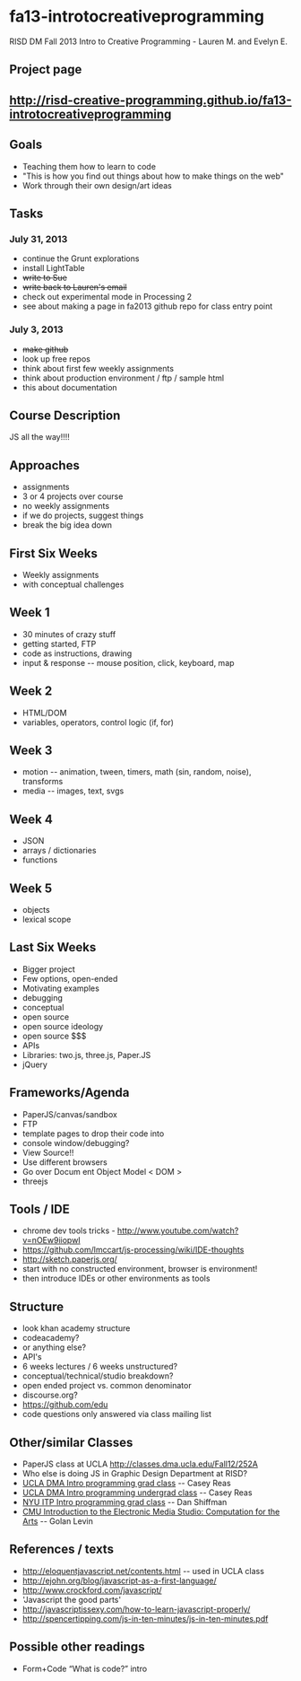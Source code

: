 fa13-introtocreativeprogramming
===============================

RISD DM Fall 2013 Intro to Creative Programming - Lauren M. and Evelyn E.

## Project page
## http://risd-creative-programming.github.io/fa13-introtocreativeprogramming

## Goals
- Teaching them how to learn to code
- "This is how you find out things about how to make things on the web"
- Work through their own design/art ideas

## Tasks

### July 31, 2013
- continue the Grunt explorations
- install LightTable
- ~~write to Sue~~
- ~~write back to Lauren's email~~
- check out experimental mode in Processing 2
- see about making a page in fa2013 github repo for class entry point

### July 3, 2013
- ~~make github~~
- look up free repos
- think about first few weekly assignments
- think about production environment / ftp / sample html
- this about documentation

## Course Description
JS all the way!!!!

## Approaches
- assignments
- 3 or 4 projects over course
- no weekly assignments
- if we do projects, suggest things
- break the big idea down

## First Six Weeks
- Weekly assignments
- with conceptual challenges

## Week 1
- 30 minutes of crazy stuff
- getting started, FTP
- code as instructions, drawing
- input & response -- mouse position, click, keyboard, map

## Week 2
- HTML/DOM
- variables, operators, control logic (if, for)

## Week 3
- motion -- animation, tween, timers, math (sin, random, noise), transforms
- media -- images, text, svgs

## Week 4
- JSON
- arrays / dictionaries
- functions

## Week 5
- objects
- lexical scope

## Last Six Weeks
- Bigger project
- Few options, open-ended
- Motivating examples
- debugging
- conceptual
- open source
- open source ideology
- open source $$$
- APIs
- Libraries: two.js, three.js, Paper.JS
- jQuery

## Frameworks/Agenda
- PaperJS/canvas/sandbox
- FTP
- template pages to drop their code into
- console window/debugging?
- View Source!!
- Use different browsers
- Go over Docum ent Object Model < DOM >
- threejs

## Tools / IDE
- chrome dev tools tricks - http://www.youtube.com/watch?v=nOEw9iiopwI
- https://github.com/lmccart/js-processing/wiki/IDE-thoughts
- http://sketch.paperjs.org/
- start with no constructed environment, browser is environment!
- then introduce IDEs or other environments as tools

## Structure
- look khan academy structure
- codeacademy?
- or anything else?
- API's
- 6 weeks lectures / 6 weeks unstructured?
- conceptual/technical/studio breakdown?
- open ended project vs. common denominator
- discourse.org?
- https://github.com/edu
- code questions only answered via class mailing list

## Other/similar Classes
- PaperJS class at UCLA http://classes.dma.ucla.edu/Fall12/252A
- Who else is doing JS in Graphic Design Department at RISD?
- [UCLA DMA Intro programming grad class](http://classes.dma.ucla.edu/Fall10/252A/) -- Casey Reas
- [UCLA DMA Intro programming undergrad class](http://classes.dma.ucla.edu/Spring11/28/exercises.html) -- Casey Reas
- [NYU ITP Intro programming grad class](http://itp.nyu.edu/sigs/program/) -- Dan Shiffman
- [CMU Introduction to the Electronic Media Studio: Computation for the Arts](http://cmuems.com/2012/a/) -- Golan Levin

## References / texts
- http://eloquentjavascript.net/contents.html -- used in UCLA class
- http://ejohn.org/blog/javascript-as-a-first-language/
- http://www.crockford.com/javascript/
- 'Javascript the good parts'
- http://javascriptissexy.com/how-to-learn-javascript-properly/
- http://spencertipping.com/js-in-ten-minutes/js-in-ten-minutes.pdf

## Possible other readings
- Form+Code “What is code?” intro



